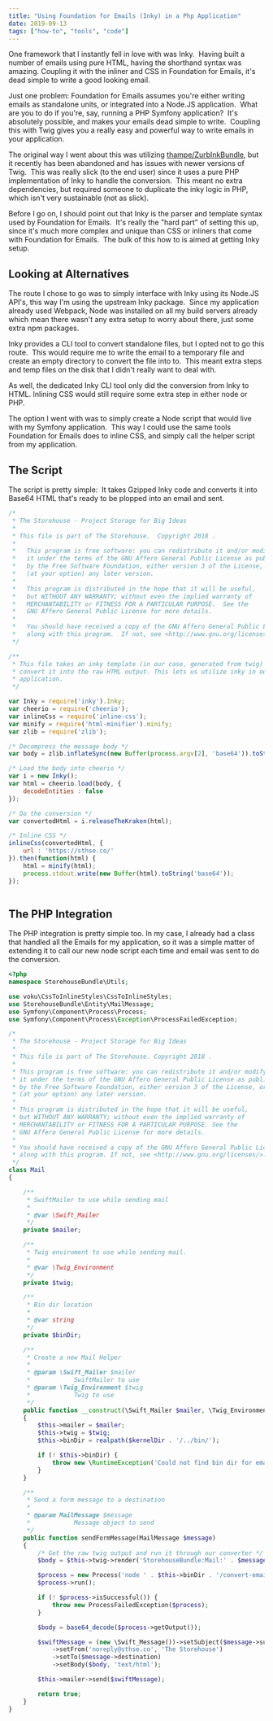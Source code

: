 ```yaml
---
title: "Using Foundation for Emails (Inky) in a Php Application"
date: 2019-09-13
tags: ["how-to", "tools", "code"]
---
```


One framework that I instantly fell in love with was Inky.  Having built a
number of emails using pure HTML, having the shorthand syntax was amazing.
Coupling it with the inliner and CSS in Foundation for Emails, it's dead simple
to write a good looking email.

Just one problem: Foundation for Emails assumes you're either writing emails as
standalone units, or integrated into a Node.JS application.  What are you to do
if you're, say, running a PHP Symfony application?  It's absolutely possible,
and makes your emails dead simple to write.  Coupling this with Twig gives you a
really easy and powerful way to write emails in your application.

The original way I went about this was utilizing
[thampe/ZurbInkBundle](https://github.com/thampe/ZurbInkBundle), but it recently
has been abandoned and has issues with newer versions of Twig.  This was really
slick (to the end user) since it uses a pure PHP implementation of Inky to
handle the conversion.  This meant no extra dependencies, but required someone
to duplicate the inky logic in PHP, which isn't very sustainable (not as slick).

Before I go on, I should point out that Inky is the parser and template syntax
used by Foundation for Emails.  It's really the "hard part" of setting this up,
since it's much more complex and unique than CSS or inliners that come with
Foundation for Emails.  The bulk of this how to is aimed at getting Inky setup.

## Looking at Alternatives

The route I chose to go was to simply interface with Inky using its Node.JS
API's, this way I'm using the upstream Inky package.  Since my application
already used Webpack, Node was installed on all my build servers already which
mean there wasn't any extra setup to worry about there, just some extra npm
packages.

Inky provides a CLI tool to convert standalone files, but I opted not to go this
route.  This would require me to write the email to a temporary file and create
an empty directory to convert the file into to.  This meant extra steps and temp
files on the disk that I didn't really want to deal with.

As well, the dedicated Inky CLI tool only did the conversion from Inky to HTML.
Inlining CSS would still require some extra step in either node or PHP.

The option I went with was to simply create a Node script that would live with
my Symfony application.  This way I could use the same tools Foundation for
Emails does to inline CSS, and simply call the helper script from my
application.

## The Script

The script is pretty simple:  It takes Gzipped Inky code and converts it into
Base64 HTML that's ready to be plopped into an email and sent.

```js
/*
 * The Storehouse - Project Storage for Big Ideas
 *
 * This file is part of The Storehouse.  Copyright 2018 .
 *
 *   This program is free software: you can redistribute it and/or modify
 *   it under the terms of the GNU Affero General Public License as published
 *   by the Free Software Foundation, either version 3 of the License, or
 *   (at your option) any later version.
 *
 *   This program is distributed in the hope that it will be useful,
 *   but WITHOUT ANY WARRANTY; without even the implied warranty of
 *   MERCHANTABILITY or FITNESS FOR A PARTICULAR PURPOSE.  See the
 *   GNU Affero General Public License for more details.
 *
 *   You should have received a copy of the GNU Affero General Public License
 *   along with this program.  If not, see <http://www.gnu.org/licenses/>.
 */

/**
 * This file takes an inky template (in our case, generated from twig) and
 * convert it into the raw HTML output. This lets us utilize inky in our PHP
 * application.
 */

var Inky = require('inky').Inky;
var cheerio = require('cheerio');
var inlineCss = require('inline-css');
var minify = require('html-minifier').minify;
var zlib = require('zlib');

/* Decompress the message body */
var body = zlib.inflateSync(new Buffer(process.argv[2], 'base64')).toString();

/* Load the body into cheerio */
var i = new Inky();
var html = cheerio.load(body, {
    decodeEntities : false
});

/* Do the conversion */
var convertedHtml = i.releaseTheKraken(html);

/* Inline CSS */
inlineCss(convertedHtml, {
    url : 'https://sthse.co/'
}).then(function(html) {
    html = minify(html);
    process.stdout.write(new Buffer(html).toString('base64'));
});
﻿
```

## The PHP Integration

The PHP integration is pretty simple too.  In my case, I already had a class
that handled all the Emails for my application, so it was a simple matter of
extending it to call our new node script each time and email was sent to do the
conversion.

```php
<?php
namespace StorehouseBundle\Utils;

use voku\CssToInlineStyles\CssToInlineStyles;
use StorehouseBundle\Entity\MailMessage;
use Symfony\Component\Process\Process;
use Symfony\Component\Process\Exception\ProcessFailedException;

/*
 * The Storehouse - Project Storage for Big Ideas
 *
 * This file is part of The Storehouse. Copyright 2018 .
 *
 * This program is free software: you can redistribute it and/or modify
 * it under the terms of the GNU Affero General Public License as published
 * by the Free Software Foundation, either version 3 of the License, or
 * (at your option) any later version.
 *
 * This program is distributed in the hope that it will be useful,
 * but WITHOUT ANY WARRANTY; without even the implied warranty of
 * MERCHANTABILITY or FITNESS FOR A PARTICULAR PURPOSE. See the
 * GNU Affero General Public License for more details.
 *
 * You should have received a copy of the GNU Affero General Public License
 * along with this program. If not, see <http://www.gnu.org/licenses/>.
 */
class Mail
{

    /**
     * SwiftMailer to use while sending mail
     *
     * @var \Swift_Mailer
     */
    private $mailer;

    /**
     * Twig enviroment to use while sending mail.
     *
     * @var \Twig_Environment
     */
    private $twig;

    /**
     * Bin dir location
     *
     * @var string
     */
    private $binDir;

    /**
     * Create a new Mail Helper
     *
     * @param \Swift_Mailer $mailer
     *            SwiftMailer to use
     * @param \Twig_Environment $twig
     *            Twig to use
     */
    public function __construct(\Swift_Mailer $mailer, \Twig_Environment $twig, $kernelDir)
    {
        $this->mailer = $mailer;
        $this->twig = $twig;
        $this->binDir = realpath($kernelDir . '/../bin/');

        if (! $this->binDir) {
            throw new \RuntimeException('Could not find bin dir for email conversion script!');
        }
    }

    /**
     * Send a form message to a destination
     *
     * @param MailMessage $message
     *            Message object to send
     */
    public function sendFormMessage(MailMessage $message)
    {
        /* Get the raw twig output and run it through our converter */
        $body = $this->twig->render('StorehouseBundle:Mail:' . $message->template . '.html.twig', $message->data);

        $process = new Process('node ' . $this->binDir . '/convert-email.js "' . base64_encode(gzcompress($body)) . '"');
        $process->run();

        if (! $process->isSuccessful()) {
            throw new ProcessFailedException($process);
        }

        $body = base64_decode($process->getOutput());

        $swiftMessage = (new \Swift_Message())->setSubject($message->subject)
            ->setFrom('noreply@sthse.co', 'The Storehouse')
            ->setTo($message->destination)
            ->setBody($body, 'text/html');

        $this->mailer->send($swiftMessage);

        return true;
    }
}
```

